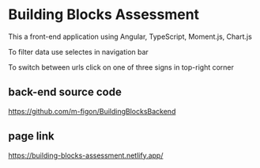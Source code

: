 # Building Blocks Assessment

This a front-end application using Angular, TypeScript, Moment.js, Chart.js

To filter data use selectes in navigation bar

To switch between urls click on one of three signs in top-right corner

## back-end source code

https://github.com/m-figon/BuildingBlocksBackend

## page link

https://building-blocks-assessment.netlify.app/